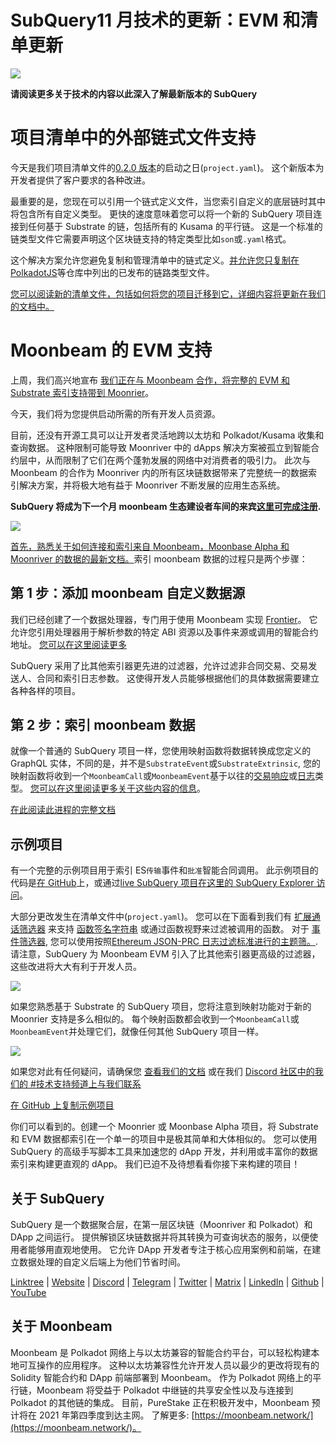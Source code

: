 # SubQuery11 月技术的更新：EVM 和清单更新

![](https://miro.medium.com/max/1400/1*q9GErDrvAyacOPm97krV6Q.png)

**请阅读更多关于技术的内容以此深入了解最新版本的 SubQuery**

# 项目清单中的外部链式文件支持

今天是我们项目清单文件的[0.2.0 版本](https://doc.subquery.network/create/manifest/)的启动之日(`project.yaml`)。 这个新版本为开发者提供了客户要求的各种改进。

最重要的是，您现在可以引用一个链式定义文件，当您索引自定义的底层链时其中将包含所有自定义类型。 更快的速度意味着您可以将一个新的 SubQuery 项目连接到任何基于 Substrate 的链，包括所有的 Kusama 的平行链。 这是一个标准的链类型文件它需要声明这个区块链支持的特定类型比如`son`或`.yaml`格式。

这个解决方案允许您避免复制和管理清单中的链式定义。[并允许您只复制在 PolkadotJS](https://github.com/polkadot-js/apps/tree/master/packages/apps-config/src/api/spec)等仓库中列出的已发布的链路类型文件。

[您可以阅读新的清单文件，包括如何将您的项目迁移到它，详细内容将更新在我们的文档中。](https://doc.subquery.network/create/manifest/)

# Moonbeam 的 EVM 支持

上周，我们高兴地宣布 [我们正在与 Moonbeam 合作，将完整的 EVM 和 Substrate 索引支持带到 Moonrier](https://subquery.medium.com/subquery-adds-ethereum-virtual-machine-evm-functionality-in-integration-with-moonbeam-and-ddbcdf0fd8ff)。

今天，我们将为您提供启动所需的所有开发人员资源。

目前，还没有开源工具可以让开发者灵活地跨以太坊和 Polkadot/Kusama 收集和查询数据。 这种限制可能导致 Moonriver 中的 dApps 解决方案被孤立到智能合约层中，从而限制了它们在两个蓬勃发展的网络中对消费者的吸引力。 此次与 Moonbeam 的合作为 Moonriver 内的所有区块链数据带来了完整统一的数据索引解决方案，并将极大地有益于 Moonriver 不断发展的应用生态系统。

**SubQuery 将成为下一个月 moonbeam 生态建设者车间的来宾**[**这里可完成注册**](https://www.crowdcast.io/e/moonbuilders-ws/10)**.**

![](https://miro.medium.com/max/600/1*AET6Ek_PqFDRoc29Jiitnw.gif)

[首先，熟悉关于如何连接和索引来自 Moonbeam，Moonbase Alpha 和 Moonriver 的数据的最新文档。](https://doc.subquery.network/create/moonbeam/)索引 moonbeam 数据的过程只是两个步骤：

## 第 1 步：添加 moonbeam 自定义数据源

我们已经创建了一个数据处理器，专门用于使用 Moonbeam 实现 [Frontier](https://github.com/paritytech/frontier)。 它允许您引用处理器用于解析参数的特定 ABI 资源以及事件来源或调用的智能合约地址。 [您可以在这里阅读更多](https://doc.subquery.network/create/moonbeam/#data-source-spec)

SubQuery 采用了比其他索引器更先进的过滤器，允许过滤非合同交易、交易发送人、合同和索引日志参数。 这使得开发人员能够根据他们的具体数据需要建立各种各样的项目。

## 第 2 步：索引 moonbeam 数据

就像一个普通的 SubQuery 项目一样，您使用映射函数将数据转换成您定义的 GraphQL 实体，不同的是，并不是`SubstrateEvent`或`SubstrateExtrinsic`, 您的映射函数将收到一个`MoonbeamCall`或`MoonbeamEvent`基于以往的[交易响应](https://docs.ethers.io/v5/api/providers/types/#providers-TransactionResponse)或[日志](https://docs.ethers.io/v5/api/providers/types/#providers-Log)类型。 [您可以在这里阅读更多关于这些内容的信息](https://doc.subquery.network/create/moonbeam/#moonbeamcall)。

[在此阅读此进程的完整文档](https://doc.subquery.network/create/moonbeam/#moonbeamcall)

## 示例项目

有一个完整的示例项目用于索引 ES`传输`事件和`批准`智能合同调用。 此示例项目的代码是[在 GitHub](https://github.com/subquery/tutorials-moonriver-evm-starter)上，或通过[live SubQuery 项目在这里的 SubQuery Explorer 访问](https://explorer.subquery.network/subquery/subquery/moonriver-evm-starter-project)。

大部分更改发生在清单文件中(`project.yaml`)。 您可以在下面看到我们有 [扩展通话筛选器](https://doc.subquery.network/create/moonbeam/#call-filters) 来支持 [函数签名字符串](https://docs.ethers.io/v5/api/utils/abi/fragments/#FunctionFragment) 或通过函数视野来过滤被调用的函数。 对于 [事件筛选器](https://doc.subquery.network/create/moonbeam/#event-filters), 您可以使用按照[Ethereum JSON-PRC 日志过滤标准进行的主题筛。](https://docs.ethers.io/v5/concepts/events/). 请注意，SubQuery 为 Moonbeam EVM 引入了比其他索引器更高级的过滤器，这些改进将大大有利于开发人员。

![](https://miro.medium.com/max/700/1*4JRHItnILfCie4FT6sYLEA.png)

如果您熟悉基于 Substrate 的 SubQuery 项目，您将注意到映射功能对于新的 Moonrier 支持是多么相似的。 每个映射函数都会收到一个`MoonbeamCall`或`MoonbeamEvent`并处理它们，就像任何其他 SubQuery 项目一样。

![](https://miro.medium.com/max/700/1*k4_uJYYCsTnPRRJ7avq2WA.png)

如果您对此有任何疑问，请确保您 [查看我们的文档](https://doc.subquery.network/create/moonbeam) 或在我们 [Discord 社区中的我们的 #技术支持频道上与我们联系](https://discord.com/invite/subquery)

[在 GitHub 上复制示例项目](https://github.com/subquery/tutorials-moonriver-evm-starter)

你们可以看到的。创建一个 Moonrier 或 Moonbase Alpha 项目，将 Substrate 和 EVM 数据都索引在一个单一的项目中是极其简单和大体相似的。 您可以使用 SubQuery 的高级手写脚本工具来加速您的 dApp 开发，并利用或丰富你的数据索引来构建更直观的 dApp。 我们已迫不及待想看看你接下来构建的项目！

## 关于 SubQuery

SubQuery 是一个数据聚合层，在第一层区块链（Moonriver 和 Polkadot）和 DApp 之间运行。 提供解锁区块链数据并将其转换为可查询状态的服务，以便使用者能够用直观地使用。 它允许 DApp 开发者专注于核心应用案例和前端，在建立数据处理的自定义后端上为他们节省时间。

​​[Linktree](https://linktr.ee/subquerynetwork) | [Website](https://subquery.network/) | [Discord](https://discord.com/invite/78zg8aBSMG) | [Telegram](https://t.me/subquerynetwork) | [Twitter](https://twitter.com/subquerynetwork) | [Matrix](https://matrix.to/#/#subquery:matrix.org) | [LinkedIn](https://www.linkedin.com/company/subquery) | [Github](https://github.com/subquery/subql) | [YouTube](https://www.youtube.com/channel/UCi1a6NUUjegcLHDFLr7CqLw)

## 关于 Moonbeam

Moonbeam 是 Polkadot 网络上与以太坊兼容的智能合约平台，可以轻松构建本地可互操作的应用程序。 这种以太坊兼容性允许开发人员以最少的更改将现有的 Solidity 智能合约和 DApp 前端部署到 Moonbeam。 作为 Polkadot 网络上的平行链，Moonbeam 将受益于 Polkadot 中继链的共享安全性以及与连接到 Polkadot 的其他链的集成。 目前，PureStake 正在积极开发中，Moonbeam 预计将在 2021 年第四季度到达主网。 了解更多: [https://moonbeam.network/](https://moonbeam.network/)。
